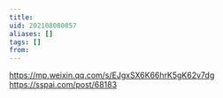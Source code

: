```yaml
---
title: 
uid: 202108080857
aliases: []
tags: []
from: 
---
```

https://mp.weixin.qq.com/s/EJgxSX6K66hrK5gK62v7dg
https://sspai.com/post/68183